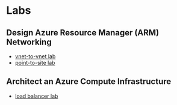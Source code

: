 # Labs
## Design Azure Resource Manager (ARM) Networking

* [vnet-to-vnet lab](https://github.com/michaelsrichter/70534ExamPrep/tree/master/Labs/vnet-to-vnet)
* [point-to-site lab](https://github.com/michaelsrichter/70534ExamPrep/tree/master/Labs/point-to-site)

## Architect an Azure Compute Infrastructure

* [load balancer lab](https://github.com/michaelsrichter/70534ExamPrep/tree/master/Labs/loadbalancer)